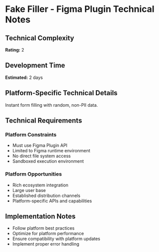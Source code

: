 # Fake Filler - Figma Plugin Technical Notes

## Technical Complexity
**Rating:** 2

## Development Time
**Estimated:** 2 days

## Platform-Specific Technical Details
Instant form filling with random, non-PII data.

## Technical Requirements

### Platform Constraints
- Must use Figma Plugin API
- Limited to Figma runtime environment
- No direct file system access
- Sandboxed execution environment

### Platform Opportunities
- Rich ecosystem integration
- Large user base
- Established distribution channels
- Platform-specific APIs and capabilities

## Implementation Notes
- Follow platform best practices
- Optimize for platform performance
- Ensure compatibility with platform updates
- Implement proper error handling

